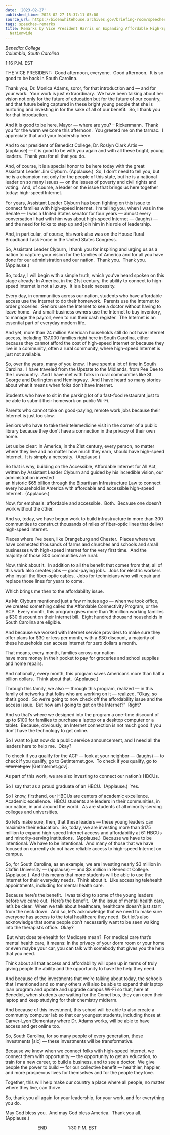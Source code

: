 ```yaml
---
date: '2023-02-27'
published_time: 2023-02-27 15:37:11-05:00
source_url: https://bidenwhitehouse.archives.gov/briefing-room/speeches-remarks/2023/02/27/remarks-by-vice-president-harris-on-expanding-affordable-high-speech-internet-nationwide/
tags: speeches-remarks
title: Remarks by Vice President Harris on Expanding Affordable High-Speech Internet
  Nationwide
---
```

 
*Benedict College  
*Columbia, South Carolina**

1:16 P.M. EST  
  
THE VICE PRESIDENT:  Good afternoon, everyone.  Good afternoon.  It is
so good to be back in South Carolina.  
  
Thank you, Dr. Monica Adams, soror, for that introduction and — and for
your work.  Your work is just extraordinary.  We have been talking about
her vision not only for the future of education but for the future of
our country, and that future being captured in these bright young people
that she is nurturing and investing in for the sake of all of our
benefit.  So, I thank you for that introduction.  
  
And it is good to be here, Mayor — where are you? – Rickenmann.  Thank
you for the warm welcome this afternoon.  You greeted me on the tarmac. 
I appreciate that and your leadership here.  
  
And to our president of Benedict College, Dr. Roslyn Clark Artis —
(applause) — it is good to be with you again and with all these bright,
young leaders.  Thank you for all that you do.  
  
And, of course, it is a special honor to be here today with the great
Assistant Leader Jim Clyburn. (Applause.)  So, I don’t need to tell you,
but he is a champion not only for the people of this state, but he is a
national leader on so many issues — on the issues of poverty and civil
rights and voting.  And, of course, a leader on the issue that brings us
here together today: high-speed Internet.   
  
For years, Assistant Leader Clyburn has been fighting on this issue to
connect families with high-speed Internet.  I’m telling you, when I was
in the Senate — I was a United States senator for four years — almost
every conversation I had with him was about high-speed Internet —
(laughs) — and the need for folks to step up and join him in his role of
leadership.  
  
And, in particular, of course, his work also was on the House Rural
Broadband Task Force in the United States Congress.  
  
So, Assistant Leader Clyburn, I thank you for inspiring and urging us as
a nation to capture your vision for the families of America and for all
you have done for our administration and our nation.  Thank you.  Thank
you.  (Applause.)  
  
So, today, I will begin with a simple truth, which you’ve heard spoken
on this stage already: In America, in the 21st century, the ability to
connect to high-speed Internet is not a luxury.  It is a basic
necessity.  
  
Every day, in communities across our nation, students who have
affordable access use the Internet to do their homework.  Parents use
the Internet to order groceries.  Seniors use the Internet to see a
doctor without having to leave home.  And small-business owners use the
Internet to buy inventory, to manage the payroll, even to run their cash
register.  The Internet is an essential part of everyday modern life.  
  
And yet, more than 24 million American households still do not have
Internet access, including 137,000 families right here in South
Carolina, either because they cannot afford the cost of high-speed
Internet or because they live in a community, often a rural community,
where high-speed Internet is just not available.  
  
So, over the years, many of you know, I have spent a lot of time in
South Carolina.  I have traveled from the Upstate to the Midlands, from
Pee Dee to the Lowcountry.  And I have met with folks in rural
communities like St. George and Darlington and Hemingway.  And I have
heard so many stories about what it means when folks don’t have
Internet.    
  
Students who have to sit in the parking lot of a fast-food restaurant
just to be able to submit their homework on public Wi-Fi.   
  
Parents who cannot take on good-paying, remote work jobs because their
Internet is just too slow.   
  
Seniors who have to take their telemedicine visit in the corner of a
public library because they don’t have a connection in the privacy of
their own home.  
  
Let us be clear: In America, in the 21st century, every person, no
matter where they live and no matter how much they earn, should have
high-speed Internet.  It is simply a necessity.  (Applause.)  
  
So that is why, building on the Accessible, Affordable Internet for All
Act, written by Assistant Leader Clyburn and guided by his incredible
vision, our administration invested  
an historic $65 billion through the Bipartisan Infrastructure Law to
connect every household in America with affordable and accessible
high-speed Internet.  (Applause.)  
  
Now, for emphasis: affordable and accessible.  Both.  Because one
doesn’t work without the other.   
  
And so, today, we have begun work to build infrastructure in more than
300 communities to construct thousands of miles of fiber-optic lines
that deliver high-speed Internet.  
  
Places where I’ve been, like Orangeburg and Chester.  Places where we
have connected thousands of farms and churches and schools and small
businesses with high-speed Internet for the very first time.  And the
majority of those 300 communities are rural.  
  
Now, think about it.  In addition to all the benefit that comes from
that, all of this work also creates jobs — good-paying jobs.  Jobs for
electric workers who install the fiber-optic cables.  Jobs for
technicians who will repair and replace those lines for years to come.  
  
Which brings me then to the affordability issue.   
  
As Mr. Clyburn mentioned just a few minutes ago — when we took office,
we created something called the Affordable Connectivity Program, or the
ACP.  Every month, this program gives more than 16 million working
families a $30 discount on their Internet bill.  Eight hundred thousand
households in South Carolina are eligible.  
  
And because we worked with Internet service providers to make sure they
offer plans for $30 or less per month, with a $30 discount, a majority
of these households can access Internet for zero dollars a month.  
  
That means, every month, families across our nation  
have more money in their pocket to pay for groceries and school supplies
and home repairs.  
  
And nationally, every month, this program saves Americans more than half
a billion dollars.  Think about that.  (Applause.)  
  
Through this family, we also — through this program, realized — in this
family of networks that folks who are working on it — realized, “Okay,
so that’s good.  So we’re going to now check off the affordability issue
and the access issue.  But how am I going to get on the Internet?” 
Right?  
  
And so that’s where we designed into the program a one-time discount of
up to $100 for families to purchase a laptop or a desktop computer or a
tablet.  Because, obviously, an Internet connection is not much good if
you don’t have the technology to get online.  
  
So I want to just now do a public service announcement, and I need all
the leaders here to help me.  Okay?   
  
To check if you qualify for the ACP — look at your neighbor — (laughs) —
to check if you qualify, go to GetInternet.gov.  To check if you
qualify, go to <s>Internet.gov</s> \[GetInternet.gov\].  
  
As part of this work, we are also investing to connect our nation’s
HBCUs.   
  
So I say that as a proud graduate of an HBCU.  (Applause.)  Yes.   
  
So I know, firsthand, our HBCUs are centers of academic excellence. 
Academic excellence.  HBCU students are leaders in their communities, in
our nation, in and around the world.  As are students of all
minority-serving colleges and universities.  
  
So let’s make sure, then, that these leaders — these young leaders can
maximize their education.  So, today, we are investing more than $175
million to expand high-speed Internet access and affordability at 61
HBCUs and minority-serving institutions.  (Applause.)  Because we have
to be intentional. We have to be intentional.  And many of those that we
have focused on currently do not have reliable access to high-speed
Internet on campus.   
  
So, for South Carolina, as an example, we are investing nearly $3
million in Claflin University — (applause) — and $3 million in Benedict
College.  (Applause.)  And this means that more students will be able to
use the Internet for their everyday needs.  Think about it.  Like
accessing telehealth appointments, including for mental health care.   
  
Because here’s the benefit.  I was talking to some of the young leaders
before we came out.  Here’s the benefit.  On the issue of mental health
care, let’s be clear.  When we talk about healthcare, healthcare doesn’t
just start from the neck down.  And so, let’s acknowledge that we need
to make sure everyone has access to the total healthcare they need.  But
let’s also acknowledge that some people don’t necessarily want to be
seen walking into the therapist’s office.  Okay?  
  
 But what does telehealth for Medicare mean?  For medical care that’s
mental health care, it means: In the privacy of your dorm room or your
home or even maybe your car, you can talk with somebody that gives you
the help that you need.  
  
Think about all that access and affordability will open up in terms of
truly giving people the ability and the opportunity to have the help
they need.  
  
And because of the investments that we’re talking about today, the
schools that I mentioned and so many others will also be able to expand
their laptop loan program and update and upgrade campus Wi-Fi so that,
here at Benedict, when students are waiting for the Comet bus, they can
open their laptop and keep studying for their chemistry midterm.   
  
And because of this investment, this school will be able to also create
a community computer lab so that our youngest students, including those
at Carver-Lyon Elementary where Dr. Adams works, will be able to have
access and get online too.  
  
So, South Carolina, for so many people of every generation, these
investments \[sic\] — these investments will be transformative.  
  
Because we know when we connect folks with high-speed Internet, we
connect them with opportunity — the opportunity to get an education, to
train for a new career, to build a business, and to see a doctor.  We
give people the power to build — for our collective benefit — healthier,
happier, and more prosperous lives for themselves and for the people
they love.  
  
Together, this will help make our country a place where all people, no
matter where they live, can thrive.  
  
So, thank you all again for your leadership, for your work, and for
everything you do.  
  
May God bless you.  And may God bless America.  Thank you all. 
(Applause.)  
  
                          END                 1:30 P.M. EST
